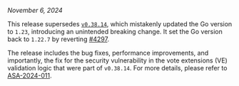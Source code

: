 *November 6, 2024*

This release supersedes [`v0.38.14`](#v03814), which mistakenly updated the Go version to
`1.23`, introducing an unintended breaking change. It set the Go version back
to `1.22.7` by reverting [\#4297](https://github.com/cometbft/cometbft/pull/4297).

The release includes the bug fixes, performance improvements, and importantly,
the fix for the security vulnerability in the vote extensions (VE) validation
logic that were part of `v0.38.14`. For more details, please refer to [ASA-2024-011](https://github.com/cometbft/cometbft/security/advisories/GHSA-p7mv-53f2-4cwj).
